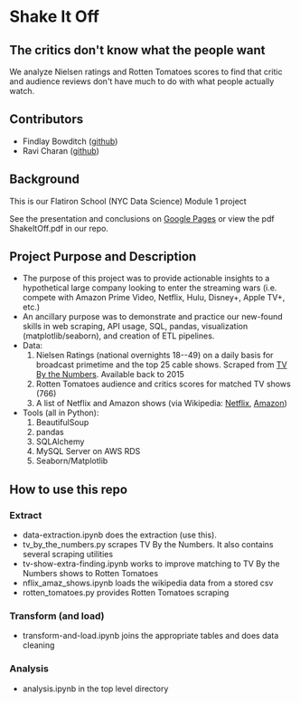 # Shake It Off
## The critics don't know what the people want
We analyze Nielsen ratings and Rotten Tomatoes scores to find that critic and
audience reviews don't have much to do with what people actually watch.

## Contributors
 - Findlay Bowditch ([github](https://github.com/fbowditch))
 - Ravi Charan ([github](https://github.com/rcharan/))

## Background
This is our Flatiron School (NYC Data Science) Module 1 project

See the presentation and conclusions on [Google Pages](https://docs.google.com/presentation/d/1dP1xmHtrPHWAQQHPZnXCRq4pj1hd0MhsZ-TQ6PKXw7k/edit?usp=sharing) or view the pdf ShakeItOff.pdf in our repo.

## Project Purpose and Description
 - The purpose of this project was to provide actionable insights to a
 hypothetical large company looking to enter the streaming wars (i.e. compete with
  Amazon Prime Video, Netflix, Hulu, Disney+, Apple TV+, etc.)
 - An ancillary purpose was to demonstrate and practice our new-found skills
 in web scraping, API usage, SQL, pandas, visualization (matplotlib/seaborn), and creation of ETL pipelines.
 - Data:
   1. Nielsen Ratings (national overnights 18--49) on a daily basis for broadcast primetime and the top 25 cable shows. Scraped from [TV By the Numbers](https://tvbythenumbers.zap2it.com). Available back to 2015
   2. Rotten Tomatoes audience and critics scores for matched TV shows (766)
   3. A list of Netflix and Amazon shows (via Wikipedia: [Netflix](https://en.wikipedia.org/wiki/List_of_original_programs_distributed_by_Netflix), [Amazon](https://en.wikipedia.org/wiki/List_of_original_programs_distributed_by_Amazon))
 - Tools (all in Python):
   1. BeautifulSoup
   1. pandas
   1. SQLAlchemy
   1. MySQL Server on AWS RDS
   1. Seaborn/Matplotlib

## How to use this repo

### Extract
 - data-extraction.ipynb does the extraction (use this).
 - tv_by_the_numbers.py scrapes TV By the Numbers. It also contains several scraping utilities
 - tv-show-extra-finding.ipynb works to improve matching to TV By the Numbers shows to Rotten Tomatoes
 - nflix_amaz_shows.ipynb loads the wikipedia data from a stored csv
 - rotten_tomatoes.py provides Rotten Tomatoes scraping

### Transform (and load)
 - transform-and-load.ipynb joins the appropriate tables and does data cleaning

### Analysis
 - analysis.ipynb in the top level directory
